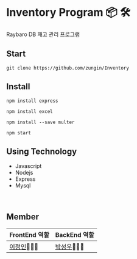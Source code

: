 # Inventory Program 📦 🛠 <br>

Raybaro DB 재고 관리 프로그램 

## Start
```
git clone https://github.com/zungin/Inventory
```

## Install 
```
npm install express 

npm install excel

npm install --save multer

npm start
```

## Using Technology 

- Javascript
- Nodejs
- Express
- Mysql

<br>

## Member 

FrontEnd 역할 | BackEnd 역할 |
----- | ----- |
[이정인](http://github.com/herjn)👩🏻‍💻 |[박성우](http://github.com/hellogaon)🧑🏻‍💻 |
